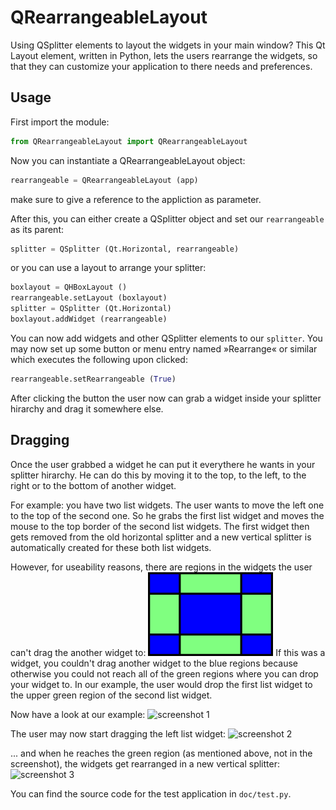 QRearrangeableLayout
====================

Using QSplitter elements to layout the widgets in your main window? This Qt Layout element, written in Python, lets the users rearrange the widgets, so that they can customize your application to there needs and preferences.

Usage
-----

First import the module:

```python
from QRearrangeableLayout import QRearrangeableLayout
```

Now you can instantiate a QRearrangeableLayout object:

```python
rearrangeable = QRearrangeableLayout (app)
```
make sure to give a reference to the appliction as parameter.

After this, you can either create a QSplitter object and set our ``rearrangeable`` as its parent:

```python
splitter = QSplitter (Qt.Horizontal, rearrangeable)
```
or you can use a layout to arrange your splitter:

```python
boxlayout = QHBoxLayout ()
rearrangeable.setLayout (boxlayout)
splitter = QSplitter (Qt.Horizontal)
boxlayout.addWidget (rearrangeable)
```

You can now add widgets and other QSplitter elements to our ``splitter``. You may now set up some button or menu entry named »Rearrange« or similar which executes the following upon clicked:

```python
rearrangeable.setRearrangeable (True)
```
After clicking the button the user now can grab a widget inside your splitter hirarchy and drag it somewhere else.


Dragging
--------

Once the user grabbed a widget he can put it everythere he wants in your splitter hirarchy. He can do this by moving it to the top, to the left, to the right or to the bottom of another widget.

For example: you have two list widgets. The user wants to move the left one to the top of the second one. So he grabs the first list widget and moves the mouse to the top border of the second list widgets. The first widget then gets removed from the old horizontal splitter and a new vertical splitter is automatically created for these both list widgets.

However, for useability reasons, there are regions in the widgets the user can't drag the another widget to:
![widget](doc/widget.png)
If this was a widget, you couldn't drag another widget to the blue regions because otherwise you could not reach all of the green regions where you can drop your widget to. In our example, the user would drop the first list widget to the upper green region of the second list widget.

Now have a look at our example:
![screenshot 1](https://raw.github.com/devkid/QRearrangeableLayout/master/doc/screenshot1.png)

The user may now start dragging the left list widget:
![screenshot 2](https://raw.github.com/devkid/QRearrangeableLayout/master/doc/screenshot2.png)

... and when he reaches the green region (as mentioned above, not in the screenshot), the widgets get rearranged in a new vertical splitter:
![screenshot 3](https://raw.github.com/devkid/QRearrangeableLayout/master/doc/screenshot3.png)

You can find the source code for the test application in `doc/test.py`.
